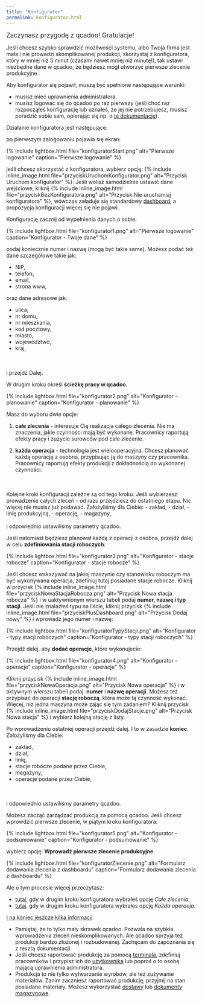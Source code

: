 ```yaml
---
title: "Konfigurator"
permalink: konfigurator.html
---
```


<span style="font-size:1.2em;" class="label label-primary">Zaczynasz przygodę z qcadoo! Gratulacje!</span> 

Jeśli chcesz szybko sprawdzić możliwości systemu, albo Twoja firma jest mała i nie prowadzi skomplikowanej produkcji, skorzystaj z konfiguratora, który w mniej niż 5 minut (czasami nawet mniej niż minutę!), tak ustawi niezbędne dane w qcadoo, że będziesz mógł utworzyć pierwsze zlecenie produkcyjne.

Aby konfigurator się pojawił, muszą być spełnione następujące warunki:
- musisz mieć uprawnienia administratora,
- musisz logować się do qcadoo po raz pierwszy (jeśli choć raz rozpocząłeś konfigurację lub uznałeś, że jej nie potrzebujesz, musisz poradzić sobie sam, opierając się np. o [tę dokumentację](/start-wprowadzenie)).

Działanie konfiguratora jest następujące:

po pierwszym zalogowaniu pojawia się ekran:

{% include lightbox.html file="konfiguratorStart.png" alt="Pierwsze logowanie" caption="Pierwsze logowanie" %}

jeśli chcesz skorzystać z konfiguratora, wybierz opcję: {% include inline_image.html file="przyciskUruchomKonfigurator.png" alt="Przycisk Uruchom konfigurator" %}. Jeśli wolisz samodzielnie ustawić dane wejściowe, kliknij {% include inline_image.html file="przyciskBezKonfiguratora.png" alt="Przycisk Nie uruchamiaj konfiguratora" %}, wówczas załaduje się standardowy [dashboard](/dashboard), a propozycja konfiguracji więcej się nie pojawi.

Konfigurację zacznij od wypełnienia danych o sobie:

{% include lightbox.html file="konfigurator1.png" alt="Pierwsze logowanie" caption="Konfigurator - Twoje dane" %}

podaj koniecznie numer i nazwę (mogą być takie same). Możesz podać też dane szczegółowe takie jak:
- NIP,
- telefon,
- email,
- strona www,

oraz dane adresowe jak:
- ulica,
- nr domu,
- nr mieszkania,
- kod pocztowy,
- miasto,
- województwo,
- kraj,
<br/>
<br/>
i przejdź Dalej. 

W drugim kroku określ **ścieżkę pracy w qcadoo**.

{% include lightbox.html file="konfigurator2.png" alt="Konfigurator - planowanie" caption="Konfigurator - planowanie" %}

Masz do wyboru dwie opcje:

1. **całe zlecenia** - interesuje Cię realizacja całego zlecenia. Nie ma znaczenia, jakie czynności mają być wykonane. Pracownicy raportują efekty pracy i zużycie surowców pod całe zlecenie.

2. **każda operacja** - technologia jest wielooperacyjna. Chcesz planować każdą operację z osobna, przypisując ją do maszyny czy pracownika. Pracownicy raportują efekty produkcji z dokładnością do wykonanej czynności.
<br/>
<br/>
Kolejne kroki konfiguracji zależne są od tego kroku. Jeśli wybierzesz prowadzenie całych zleceń - od razu przejdziesz do ostatniego etapu. Nic więcej nie musisz już podawać. Założyliśmy dla Ciebie:
- zakład,
- dział,
- linię produkcyjną,
- operację,
- magazyny,
<br/>
<br/>
i odpowiednio ustawiliśmy parametry qcadoo.

Jeśli natomiast będziesz planował każdą z operacji z osobna, przejdź dalej w celu **zdefiniowania stacji roboczych**:

{% include lightbox.html file="konfigurator3.png" alt="Konfigurator - stacje robocze" caption="Konfigurator - stacje robocze" %}

Jeśli chcesz wskazywać na jakiej maszynie czy stanowisku roboczym ma być wykonywana operacja, zdefiniuj tutaj posiadane stacje robocze. Kliknij w przycisk {% include inline_image.html file="przyciskNowaStacjaRobocza.png" alt="Przycisk Nowa stacja robocza" %} i w uaktywnionym wierszu tabeli podaj **numer, nazwę i typ stacji**. Jeśli nie znalazłeś typu na liście, kliknij przycisk {% include inline_image.html file="przyciskPlusDashboard.png" alt="Przycisk Dodaj nowy" %} i wprowadź jego numer i nazwę:

{% include lightbox.html file="konfiguratorTypyStacji.png" alt="Konfigurator - typy stacji roboczych" caption="Konfigurator - typy stacji roboczych" %}

Przejdź dalej, aby **dodać operacje**, które wykonujecie:

{% include lightbox.html file="konfigurator4.png" alt="Konfigurator - operacje" caption="Konfigurator - operacje" %}

Kliknij przycisk {% include inline_image.html file="przyciskNowaOperacja.png" alt="Przycisk Nowa operacja" %} i w aktywnym wierszu tabeli podaj: **numer** i **nazwę operacji**. Możesz też przypisać do operacji **stację roboczą**, która może tą czynność wykonać. Więcej, niż jedna maszyna może zająć się tym zadaniem? Kliknij przycisk {% include inline_image.html file="przyciskDodajStacje.png" alt="Przycisk Nowa stacja" %} i wybierz kolejną stację z listy. 

Po wprowadzeniu ostatniej operacji przejdź dalej. I to w zasadzie **koniec**. Założyliśmy dla Ciebie:
- zakład,
- dział,
- linię,
- stacje robocze podane przez Ciebie,
- magazyny,
- operacje podane przez Ciebie,
<br/>
<br/>
i odpowiednio ustawiliśmy parametry qcadoo. 

Możesz zacząć zarządzać produkcją za pomocą qcadoo. Jeśli chcesz wprowdzić pierwsze zlecenie, w piątym kroku konfiguratora:

{% include lightbox.html file="konfigurator5.png" alt="Konfigurator - podsumowanie" caption="Konfigurator - podsumowanie" %}

wybierz opcję: **Wprowadź pierwsze zlecenie produkcyjne**.

{% include lightbox.html file="konfiguratorZlecenie.png" alt="Formularz dodawania zlecenia z dashboardu" caption="Formularz dodawania zlecenia z dashboardu" %}

Ale o tym procesie więcej przeczytasz:
- [tutaj](/dashboard-dodawanie-zlecen), gdy w drugim kroku konfiguratora wybrałeś opcję _Całe zlecenia_,
- [tutaj](/dashboard-dodawanie-zadan), gdy w drugim kroku konfiguratora wybrałes opcję _Każda operacja_.

<u>I na koniec jeszcze kilka informacji</u>:
- Pamiętaj, że to tylko mały skrawek qcadoo. Pozwala na szybkie wprowadzenia zleceń nieskomplikowanych. Ale qcadoo sprzyja też produkcji bardzo złożonej i rozbudowanej. Zachęcam do zapoznania się z resztą dokumentacji.
- Jeśli chcesz raportować produkcję za pomocą [terminala](/terminal), zdefiniuj pracowników i przypisz ich do [użytkownika](/uzytkownicy.html#przypisywanie-do-użytkownika-magazynu-pracownika-zakładu-oraz-linii-produkcyjnej) lub poproś o to osobę mającą uprawnienia administratora. 
- Produkcja to nie tylko wytwarzanie wyrobów, ale też zużywanie materiałów. Zanim zaczniesz raportować produkcję, przyjmij na stan posiadane materiały. Możesz wykorzystać [dostawy](/dostawy) lub [dokumenty magazynowe](/dokumenty).
